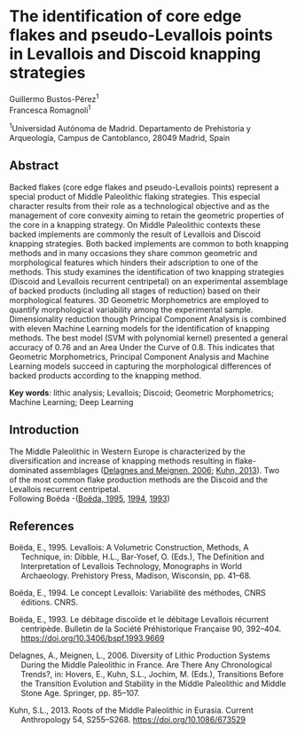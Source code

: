 # The identification of core edge flakes and pseudo-Levallois points in Levallois and Discoid knapping strategies

Guillermo Bustos-Pérez<sup>1</sup>  
Francesca Romagnoli<sup>1</sup>

<sup>1</sup>Universidad Autónoma de Madrid. Departamento de Prehistoria
y Arqueología, Campus de Cantoblanco, 28049 Madrid, Spain

## Abstract

Backed flakes (core edge flakes and pseudo-Levallois points) represent a
special product of Middle Paleolithic flaking strategies. This especial
character results from their role as a technological objective and as
the management of core convexity aiming to retain the geometric
properties of the core in a knapping strategy. On Middle Paleolithic
contexts these backed implements are commonly the result of Levallois
and Discoid knapping strategies. Both backed implements are common to
both knapping methods and in many occasions they share common geometric
and morphological features which hinders their adscription to one of the
methods. This study examines the identification of two knapping
strategies (Discoid and Levallois recurrent centripetal) on an
experimental assemblage of backed products (including all stages of
reduction) based on their morphological features. 3D Geometric
Morphometrics are employed to quantify morphological variability among
the experimental sample. Dimensionality reduction though Principal
Component Analysis is combined with eleven Machine Learning models for
the identification of knapping methods. The best model (SVM with
polynomial kernel) presented a general accuracy of 0.76 and an Area
Under the Curve of 0.8. This indicates that Geometric Morphometrics,
Principal Component Analysis and Machine Learning models succeed in
capturing the morphological differences of backed products according to
the knapping method.

**Key words**: lithic analysis; Levallois; Discoid; Geometric
Morphometrics; Machine Learning; Deep Learning

## Introduction

The Middle Paleolithic in Western Europe is characterized by the
diversification and increase of knapping methods resulting in
flake-dominated assemblages ([Delagnes and Meignen,
2006](#ref-hovers_diversity_2006); [Kuhn, 2013](#ref-kuhn_roots_2013)).
Two of the most common flake production methods are the Discoid and the
Levallois recurrent centripetal.  
Following Boëda -([Boëda, 1995](#ref-dibble_levallois:_1995),
[1994](#ref-boeda_concept_1994), [1993](#ref-boeda_debitage_1993))

## References

<div id="refs" class="references csl-bib-body hanging-indent">

<div id="ref-dibble_levallois:_1995" class="csl-entry">

Boëda, E., 1995. Levallois: A Volumetric Construction, Methods, A
Technique, in: Dibble, H.L., Bar-Yosef, O. (Eds.), The Definition and
Interpretation of Levallois Technology, Monographs in World Archaeology.
Prehistory Press, Madison, Wisconsin, pp. 41–68.

</div>

<div id="ref-boeda_concept_1994" class="csl-entry">

Boëda, E., 1994. Le concept Levallois: Variabilité des méthodes, CNRS
éditions. CNRS.

</div>

<div id="ref-boeda_debitage_1993" class="csl-entry">

Boëda, E., 1993. Le débitage discoïde et le débitage Levallois récurrent
centripède. Bulletin de la Société Préhistorique Française 90, 392–404.
<https://doi.org/10.3406/bspf.1993.9669>

</div>

<div id="ref-hovers_diversity_2006" class="csl-entry">

Delagnes, A., Meignen, L., 2006. Diversity of Lithic Production Systems
During the Middle Paleolithic in France. Are There Any Chronological
Trends?, in: Hovers, E., Kuhn, S.L., Jochim, M. (Eds.), Transitions
Before the Transition Evolution and Stability in the Middle Paleolithic
and Middle Stone Age. Springer, pp. 85–107.

</div>

<div id="ref-kuhn_roots_2013" class="csl-entry">

Kuhn, S.L., 2013. Roots of the Middle Paleolithic in Eurasia. Current
Anthropology 54, S255–S268. <https://doi.org/10.1086/673529>

</div>

</div>
